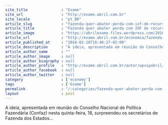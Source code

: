 ```yaml
---
site_title               : "Exame"
site_url                 : "http://exame.abril.com.br"
site_locale              : "pt_BR"
article_slug             : "fazenda-quer-abater-perda-com-iof-de-recursos-da-cpmf"
article_title            : "Fazenda quer abater perda com IOF de recursos da CPMF"
article_image            : "https://abrilexame.files.wordpress.com/2016/09/size_960_16_9_fazenda_aumento_ipi_automoveis_32697.jpg?quality=70&strip=all&w=960"
article_url              : "http://exame.abril.com.br/economia/fazenda-quer-abater-perda-com-iof-de-recursos-da-cpmf/"
article_published_at     : "2016-02-18T16:48:27-02:00"
article_description      : "A ideia, apresentada em reunião do Conselho Nacional de Política Fazendária (Confaz) nesta quinta-feira, 18, surpreendeu os secretários de Fazenda dos Estados..."
article_author_name      : ""
article_author_image     : null
article_author_biography : null
article_author_profile   : "http://exame.abril.com.br/autor/wpvipabril/"
article_author_facebook  : null
article_author_twitter   : null
category                 : ['economy']
tags                     : ['Exame']
permalink                : "/:categories/fazenda-quer-abater-perda-com-iof-de-recursos-da-cpmf/"
layout                   : post
---
```


A ideia, apresentada em reunião do Conselho Nacional de Política Fazendária (Confaz) nesta quinta-feira, 18, surpreendeu os secretários de Fazenda dos Estados...
